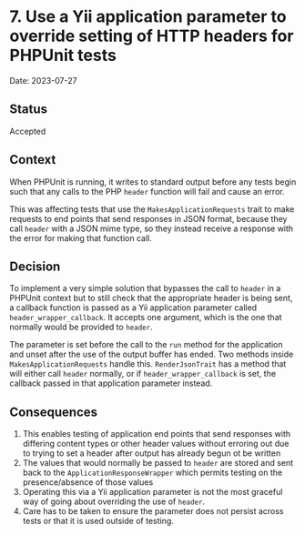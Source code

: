 # 7. Use a Yii application parameter to override setting of HTTP headers for PHPUnit tests

Date: 2023-07-27

## Status

Accepted

## Context

When PHPUnit is running, it writes to standard output before any tests begin such that any calls to the PHP `header` function will fail and cause an error.

This was affecting tests that use the `MakesApplicationRequests` trait to make requests to end points that send responses in JSON format, because they call `header` with a JSON mime type, so they instead receive a response with the error for making that function call.

## Decision

To implement a very simple solution that bypasses the call to `header` in a PHPUnit context but to still check that the appropriate header is being sent, a callback function is passed as a Yii application parameter called `header_wrapper_callback`. It accepts one argument, which is the one that normally would be provided to `header`.

The parameter is set before the call to the `run` method for the application and unset after the use of the output buffer has ended. Two methods inside `MakesApplicationRequests` handle this.
`RenderJsonTrait` has a method that will either call `header` normally, or if `header_wrapper_callback` is set, the callback passed in that application parameter instead.

## Consequences

1. This enables testing of application end points that send responses with differing content types or other header values without erroring out due to trying to set a header after output has already begun ot be written
1. The values that would normally be passed to `header` are stored and sent back to the `ApplicationResponseWrapper` which permits testing on the presence/absence of those values
1. Operating this via a Yii application parameter is not the most graceful way of going about overriding the use of `header`.
1. Care has to be taken to ensure the parameter does not persist across tests or that it is used outside of testing.
